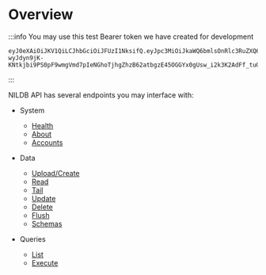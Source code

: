 # Overview

:::info
You may use this test Bearer token we have created for development

```
eyJ0eXAiOiJKV1QiLCJhbGciOiJFUzI1NksifQ.eyJpc3MiOiJkaWQ6bmlsOnRlc3RuZXQ6bmlsbGlvbjF4dnRuM2FhajQ4dGY3bm5zZW16MGQ2OGVwbjZlcHU0ZjRhNG5mYSIsImF1ZCI6ImRpZDpuaWw6dGVzdG5ldDpuaWxsaW9uMXd3c3Jqbmd4dnU5dGMzMzVsajlrM213d3JybDV3M3EyZDB1ZXR6In0.yOKg-wyJdyn9jK-KNtkjbi9PS0pF9wmgVmd7pIeNGhoTjhgZhzB62atbgzE45OGGYx0gUsw_i2k3K2AdFf_tuQ
```

:::

NILDB API has several endpoints you may interface with:

- System
  - [Health](./get-health-status.api.mdx)
  - [About](./get-node-details.api.mdx)
  - [Accounts](./retrieve-an-organizations-account-details.api.mdx)

- Data

  - [Upload/Create](./upload-data-to-the-specified-schema-collection.api.mdx)
  - [Read](./retrieve-data-from-the-specified-schema-collection-that-matches-the-provided-filter.api.mdx)
  - [Tail](./retrieve-recently-added-documents-from-a-schema-collection.api.mdx)
  - [Update](./update-documents-within-a-schema-collection-that-match-the-given-filter.api.mdx)
  - [Delete](./delete-data-records-that-match-a-given-filter.api.mdx)
  - [Flush](./remove-all-documents-in-a-schema-collection.api.mdx)
  - [Schemas](./list-the-organizations-schemas.api.mdx)

- Queries
  - [List](./list-the-organizations-queries.api.mdx)
  - [Execute](./execute-the-specified-query.api.mdx)
